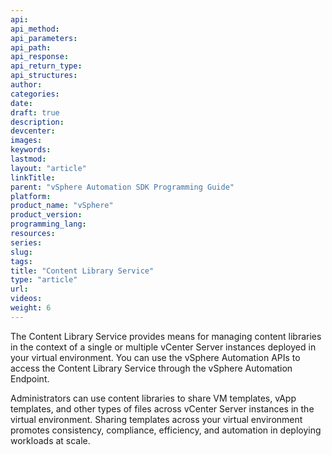 ```yaml
---
api:
api_method:
api_parameters:
api_path:
api_response:
api_return_type:
api_structures:
author:
categories:
date:
draft: true
description:
devcenter:
images:
keywords:
lastmod:
layout: "article"
linkTitle:
parent: "vSphere Automation SDK Programming Guide"
platform:
product_name: "vSphere"
product_version:
programming_lang:
resources:
series:
slug:
tags:
title: "Content Library Service"
type: "article"
url:
videos:
weight: 6
---
```

The Content Library Service provides means for managing content libraries in the context of a single or multiple vCenter Server instances deployed in your virtual environment. You can use the vSphere Automation APIs to access the Content Library Service through the vSphere Automation Endpoint.

Administrators can use content libraries to share VM templates, vApp templates, and other types of files across vCenter Server instances in the virtual environment. Sharing templates across your virtual environment promotes consistency, compliance, efficiency, and automation in deploying workloads at scale.
